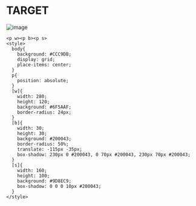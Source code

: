 # TARGET

![image](https://github.com/gaschneider/cssbattle/assets/16023844/fdeae032-8f61-4dd6-8436-74846d45b0ee)

```
<p w><p b><p s>
<style>
  body{
    background: #CCC9DB;
    display: grid;
    place-items: center;
  }
  p{
    position: absolute;
  }
  [w]{
    width: 280;
    height: 120;
    background: #6F5AAF;
    border-radius: 24px;
  }
  [b]{
    width: 30;
    height: 30;
    background: #200043;
    border-radius: 50%;
    translate: -115px -35px;
    box-shadow: 230px 0 #200043, 0 70px #200043, 230px 70px #200043;
  }
  [s]{
    width: 160;
    height: 100;
    background: #9D8EC9;
    box-shadow: 0 0 0 10px #200043;
  }
</style>
```

